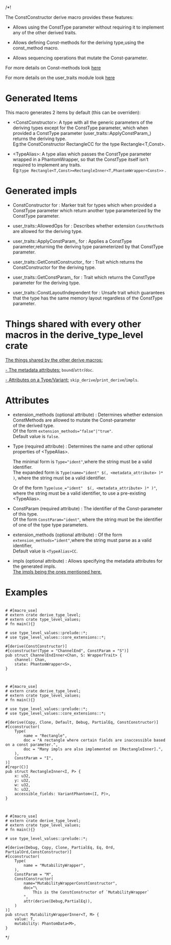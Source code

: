 /*! 

The ConstConstructor derive macro provides these features:

- Allows using the ConstType parameter without requiring it to implement any 
    of the other derived traits.

- Allows defining Const-methods for the deriving type,using the const_method macro.

- Allows sequencing operations that mutate the Const-parameter.

For more details on Const-methods look [here](../const_methods/index.html)

For more details on the user_traits module look [here](../user_traits/index.html)


# Generated Items

This macro generates 2 items by default (this can be overriden):

- \<ConstConstructor>:
    A type with all the generic parameters of the deriving types except for the ConstType parameter,
    which when provided a ConstType parameter 
    (user_traits::ApplyConstParam_) returns the deriving type.<br>
    Eg:the ConstConstructor RectangleCC<T> for the type Rectangle<T,Const>.

- \<TypeAlias>:
    A type alias which passes the ConstType parameter wrapped in a PhantomWrapper,
    so that the ConstType itself isn't required to implement any traits.<br>
    Eg:`type Rectangle<T,Const>=RectangleInner<T,PhantomWrapper<Const>>` .

# Generated impls

- ConstConstructor for <ConstConstructor>:
    Marker trait for types which when provided a ConstType parameter which return
    another type parameterized by the ConstType parameter.

- user_traits::AllowedOps for <ConstConstructor>:
    Describes whether extension `ConstMethod`s are allowed for the deriving type.

- user_traits::ApplyConstParam_ for <ConstConstructor>:
    Applies a ConstType parameter,returning the deriving type 
    parameterized by that ConstType parameter.


- user_traits::GetConstConstructor_ for <DerivingType>:
    Trait which returns the ConstConstructor for the deriving type.

- user_traits::GetConstParam_ for <DerivingType>:
    Trait which returns the ConstType parameter for the deriving type.

- user_traits::ConstLayoutIndependent for <DerivingType>:
    Unsafe trait which guarantees that the type has the same memory layout regardless of the 
    ConstType parameter.


# Things shared with every other macros in the derive_type_level crate

[ The things shared by the other derive macros: ](../attribute_shared/index.html)

[- The metadata attributes:](../attribute_shared.index#metadata-attributes)
    `bound`/`attr`/`doc`.

[- Attributes on a Type/Variant:](../attribute_shared.index#attributes-on-a-typevariant)
    `skip_derive`/`print_derive`/`impls`.

# Attributes

- extension_methods (optional attribute) :
    Determines whether extension ConstMethods are allowed to mutate the Const-parameter <br>
    of the derived type.<br>
    Of the form `extension_methods="false"|"true"`.<br>
    Default value is `false`.

- Type (required attribute) :
    Determines the name and other optional properties of \<TypeAlias>.
    
    The minimal form is `Type="ident"`,where the string must be a valid identifier.<br>
    The expanded form is `Type(name="ident" $(, <metadata_attribute> )* )`,
    where the string must be a valid identifier.
    
    Or of the form `Type(use_="ident"  $(, <metadata_attribute> )* )"`,
    where the string must be a valid identifier,
    to use a pre-existing \<TypeAlias>.<br>

- ConstParam (required attribute) :
    The identifier of the Const-parameter of this type.<br>
    Of the form `ConstParam="ident"`,
    where the string must be the identifier of one of the type type parameters.


- extension_methods (optional attribute) :
    Of the form `extension_methods="ident"`,where the string must parse as a valid identifier,<br>
    Default value is `<TypeAlias>CC`.

- impls  (optional attribute) : 
    Allows specifying the metadata attributes for the generated impls.<br>
    [The impls being the ones mentioned here.](#generated-impls)


# Examples

```

# #[macro_use]
# extern crate derive_type_level;
# extern crate type_level_values;
# fn main(){}

# use type_level_values::prelude::*;
# use type_level_values::core_extensions::*;

#[derive(ConstConstructor)]
#[cconstructor(Type = "ChannelEnd", ConstParam = "S")]
pub struct ChannelEndInner<Chan, S: WrapperTrait> {
    channel: Chan,
    state: PhantomWrapper<S>,
}

```

```


# #[macro_use]
# extern crate derive_type_level;
# extern crate type_level_values;
# fn main(){}

# use type_level_values::prelude::*;
# use type_level_values::core_extensions::*;

#[derive(Copy, Clone, Default, Debug, PartialEq, ConstConstructor)]
#[cconstructor(
    Type(
        name = "Rectangle",
        doc = "A rectangle where certain fields are inaccessible based on a const parameter.",
        doc = "Many impls are also implemented on [RectangleInner].",
    ),
    ConstParam = "I",
)]
#[repr(C)]
pub struct RectangleInner<I, P> {
    x: u32,
    y: u32,
    w: u32,
    h: u32,
    accessible_fields: VariantPhantom<(I, P)>,
}

```

```


# #[macro_use]
# extern crate derive_type_level;
# extern crate type_level_values;
# fn main(){}

# use type_level_values::prelude::*;

#[derive(Debug, Copy, Clone, PartialEq, Eq, Ord, PartialOrd,ConstConstructor)]
#[cconstructor(
    Type(
        name = "MutabilityWrapper",
    ),
    ConstParam = "M",
    ConstConstructor(
        name="MutabilityWrapperConstConstructor",
        doc="\
            This is the ConstConstructor of `MutabilityWrapper`
        ",
        attr(derive(Debug,PartialEq)),
    )
)]
pub struct MutabilityWrapperInner<T, M> {
    value: T,
    mutability: PhantomData<M>,
}

```

*/
